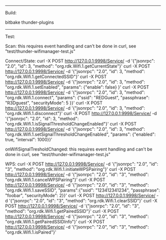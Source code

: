 -----------------
Build:

bitbake thunder-plugins

-----------------
Test:

Scan:
this requires event handling and can't be done in curl, see "test/thunder-wifimanager-test.js"

Connect/State:
curl -X POST http://127.0.0.1:9998/Service/ -d '{"jsonrpc": "2.0", "id": 3, "method": "org.rdk.Wifi.1.getCurrentState"}'
curl -X POST http://127.0.0.1:9998/Service/ -d '{"jsonrpc": "2.0", "id": 3, "method": "org.rdk.Wifi.1.getConnectedSSID"}'
curl -X POST http://127.0.0.1:9998/Service/ -d '{"jsonrpc": "2.0", "id": 3, "method": "org.rdk.Wifi.1.setEnabled", "params": {"enable": false} }'
curl -X POST http://127.0.0.1:9998/Service/ -d '{"jsonrpc": "2.0", "id": 3, "method": "org.rdk.Wifi.1.connect", "params": {"ssid": "REDGuest", "passphrase": "R3Dguest", "securityMode": 5 }}'
curl -X POST http://127.0.0.1:9998/Service/ -d '{"jsonrpc": "2.0", "id": 3, "method": "org.rdk.Wifi.1.disconnect"}'
curl -X POST http://127.0.0.1:9998/Service/ -d '{"jsonrpc": "2.0", "id": 3, "method": "org.rdk.Wifi.1.isSignalThresholdChangeEnabled"}'
curl -X POST http://127.0.0.1:9998/Service/ -d '{"jsonrpc": "2.0", "id": 3, "method": "org.rdk.Wifi.1.setSignalThresholdChangeEnabled", "params": {"enabled": true, "interval": 1000}}'

onWifiSignalTresholdChanged:
this requires event handling and can't be done in curl, see "test/thunder-wifimanager-test.js"

WPS:
curl -X POST http://127.0.0.1:9998/Service/ -d '{"jsonrpc": "2.0", "id": "3", "method": "org.rdk.Wifi.1.initiateWPSPairing"}'
curl -X POST http://127.0.0.1:9998/Service/ -d '{"jsonrpc": "2.0", "id": "3", "method": "org.rdk.Wifi.1.cancelWPSPairing"}'
curl -X POST http://127.0.0.1:9998/Service/ -d '{"jsonrpc": "2.0", "id": "3", "method": "org.rdk.Wifi.1.saveSSID", "params":{"ssid": "123412341234", "passphrase": "foobar", "securityMode": 2}}'
curl -X POST http://127.0.0.1:9998/Service/ -d '{"jsonrpc": "2.0", "id": "3", "method": "org.rdk.Wifi.1.clearSSID"}'
curl -X POST http://127.0.0.1:9998/Service/ -d '{"jsonrpc": "2.0", "id": "3", "method": "org.rdk.Wifi.1.getPairedSSID"}'
curl -X POST http://127.0.0.1:9998/Service/ -d '{"jsonrpc": "2.0", "id": "3", "method": "org.rdk.Wifi.1.getPairedSSIDInfo"}'
curl -X POST http://127.0.0.1:9998/Service/ -d '{"jsonrpc": "2.0", "id": "3", "method": "org.rdk.Wifi.1.isPaired"}'
